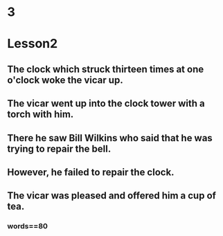 # 3
# Lesson2
## The clock which struck thirteen times at one o'clock woke the vicar up.
## The vicar went up into the clock tower with a torch with him.
## There he saw Bill Wilkins who said that he was trying to repair the bell.
## However, he failed to repair the clock.
## The vicar was pleased and offered him a cup of tea.
### words==80
